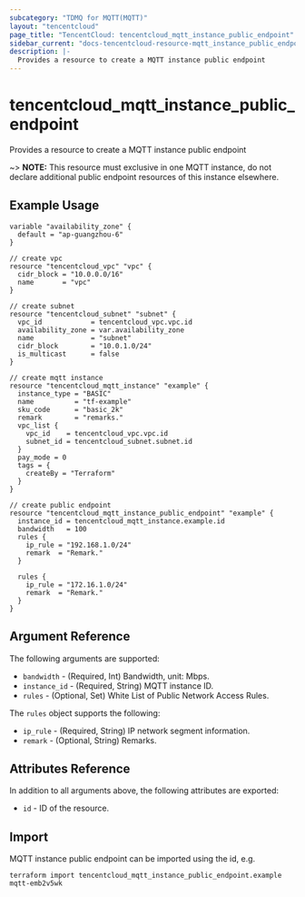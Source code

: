 ```yaml
---
subcategory: "TDMQ for MQTT(MQTT)"
layout: "tencentcloud"
page_title: "TencentCloud: tencentcloud_mqtt_instance_public_endpoint"
sidebar_current: "docs-tencentcloud-resource-mqtt_instance_public_endpoint"
description: |-
  Provides a resource to create a MQTT instance public endpoint
---
```


# tencentcloud_mqtt_instance_public_endpoint

Provides a resource to create a MQTT instance public endpoint

~> **NOTE:** This resource must exclusive in one MQTT instance, do not declare additional public endpoint resources of this instance elsewhere.

## Example Usage

```hcl
variable "availability_zone" {
  default = "ap-guangzhou-6"
}

// create vpc
resource "tencentcloud_vpc" "vpc" {
  cidr_block = "10.0.0.0/16"
  name       = "vpc"
}

// create subnet
resource "tencentcloud_subnet" "subnet" {
  vpc_id            = tencentcloud_vpc.vpc.id
  availability_zone = var.availability_zone
  name              = "subnet"
  cidr_block        = "10.0.1.0/24"
  is_multicast      = false
}

// create mqtt instance
resource "tencentcloud_mqtt_instance" "example" {
  instance_type = "BASIC"
  name          = "tf-example"
  sku_code      = "basic_2k"
  remark        = "remarks."
  vpc_list {
    vpc_id    = tencentcloud_vpc.vpc.id
    subnet_id = tencentcloud_subnet.subnet.id
  }
  pay_mode = 0
  tags = {
    createBy = "Terraform"
  }
}

// create public endpoint
resource "tencentcloud_mqtt_instance_public_endpoint" "example" {
  instance_id = tencentcloud_mqtt_instance.example.id
  bandwidth   = 100
  rules {
    ip_rule = "192.168.1.0/24"
    remark  = "Remark."
  }

  rules {
    ip_rule = "172.16.1.0/24"
    remark  = "Remark."
  }
}
```

## Argument Reference

The following arguments are supported:

* `bandwidth` - (Required, Int) Bandwidth, unit: Mbps.
* `instance_id` - (Required, String) MQTT instance ID.
* `rules` - (Optional, Set) White List of Public Network Access Rules.

The `rules` object supports the following:

* `ip_rule` - (Required, String) IP network segment information.
* `remark` - (Optional, String) Remarks.

## Attributes Reference

In addition to all arguments above, the following attributes are exported:

* `id` - ID of the resource.




## Import

MQTT instance public endpoint can be imported using the id, e.g.

```
terraform import tencentcloud_mqtt_instance_public_endpoint.example mqtt-emb2v5wk
```

